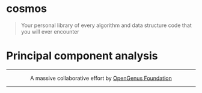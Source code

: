 # cosmos
> Your personal library of every algorithm and data structure code that you will ever encounter

# Principal component analysis

---

<p align="center">
	A massive collaborative effort by <a href="https://github.com/OpenGenus/cosmos">OpenGenus Foundation</a> 
</p>

---
